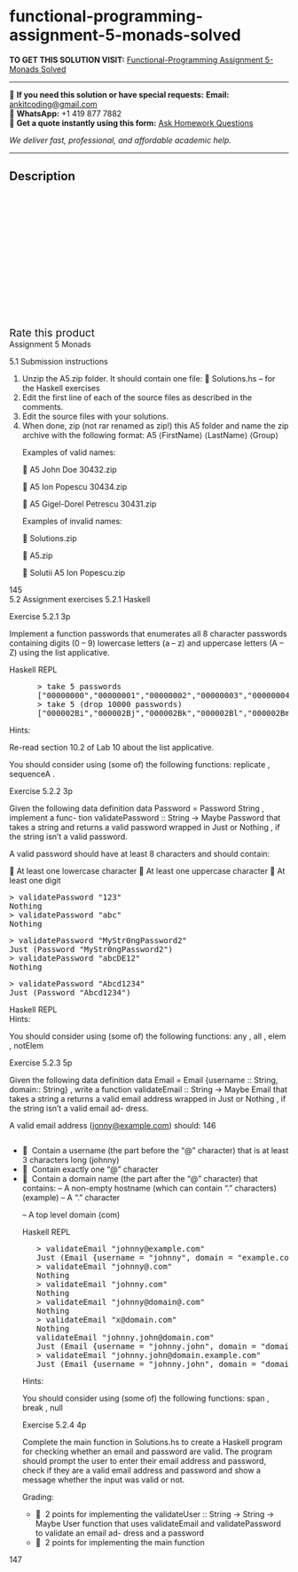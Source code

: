 # functional-programming-assignment-5-monads-solved
**TO GET THIS SOLUTION VISIT:** [Functional-Programming Assignment 5-Monads Solved](https://www.ankitcodinghub.com/product/functional-programming-assignment-5-monads-solved/)


---

📩 **If you need this solution or have special requests:** **Email:** ankitcoding@gmail.com  
📱 **WhatsApp:** +1 419 877 7882  
📄 **Get a quote instantly using this form:** [Ask Homework Questions](https://www.ankitcodinghub.com/services/ask-homework-questions/)

*We deliver fast, professional, and affordable academic help.*

---

<h2>Description</h2>



<div class="kk-star-ratings kksr-auto kksr-align-center kksr-valign-top" data-payload="{&quot;align&quot;:&quot;center&quot;,&quot;id&quot;:&quot;97101&quot;,&quot;slug&quot;:&quot;default&quot;,&quot;valign&quot;:&quot;top&quot;,&quot;ignore&quot;:&quot;&quot;,&quot;reference&quot;:&quot;auto&quot;,&quot;class&quot;:&quot;&quot;,&quot;count&quot;:&quot;0&quot;,&quot;legendonly&quot;:&quot;&quot;,&quot;readonly&quot;:&quot;&quot;,&quot;score&quot;:&quot;0&quot;,&quot;starsonly&quot;:&quot;&quot;,&quot;best&quot;:&quot;5&quot;,&quot;gap&quot;:&quot;4&quot;,&quot;greet&quot;:&quot;Rate this product&quot;,&quot;legend&quot;:&quot;0\/5 - (0 votes)&quot;,&quot;size&quot;:&quot;24&quot;,&quot;title&quot;:&quot;Functional-Programming Assignment 5-Monads Solved&quot;,&quot;width&quot;:&quot;0&quot;,&quot;_legend&quot;:&quot;{score}\/{best} - ({count} {votes})&quot;,&quot;font_factor&quot;:&quot;1.25&quot;}">

<div class="kksr-stars">

<div class="kksr-stars-inactive">
            <div class="kksr-star" data-star="1" style="padding-right: 4px">


<div class="kksr-icon" style="width: 24px; height: 24px;"></div>
        </div>
            <div class="kksr-star" data-star="2" style="padding-right: 4px">


<div class="kksr-icon" style="width: 24px; height: 24px;"></div>
        </div>
            <div class="kksr-star" data-star="3" style="padding-right: 4px">


<div class="kksr-icon" style="width: 24px; height: 24px;"></div>
        </div>
            <div class="kksr-star" data-star="4" style="padding-right: 4px">


<div class="kksr-icon" style="width: 24px; height: 24px;"></div>
        </div>
            <div class="kksr-star" data-star="5" style="padding-right: 4px">


<div class="kksr-icon" style="width: 24px; height: 24px;"></div>
        </div>
    </div>

<div class="kksr-stars-active" style="width: 0px;">
            <div class="kksr-star" style="padding-right: 4px">


<div class="kksr-icon" style="width: 24px; height: 24px;"></div>
        </div>
            <div class="kksr-star" style="padding-right: 4px">


<div class="kksr-icon" style="width: 24px; height: 24px;"></div>
        </div>
            <div class="kksr-star" style="padding-right: 4px">


<div class="kksr-icon" style="width: 24px; height: 24px;"></div>
        </div>
            <div class="kksr-star" style="padding-right: 4px">


<div class="kksr-icon" style="width: 24px; height: 24px;"></div>
        </div>
            <div class="kksr-star" style="padding-right: 4px">


<div class="kksr-icon" style="width: 24px; height: 24px;"></div>
        </div>
    </div>
</div>


<div class="kksr-legend" style="font-size: 19.2px;">
            <span class="kksr-muted">Rate this product</span>
    </div>
    </div>
<div class="page" title="Page 1">
<div class="layoutArea">
<div class="column">
Assignment 5 Monads

5.1 Submission instructions

<ol>
<li>Unzip the A5.zip folder. It should contain one file: 􏰀 Solutions.hs – for the Haskell exercises</li>
<li>Edit the first line of each of the source files as described in the comments.</li>
<li>Edit the source files with your solutions.</li>
<li>When done, zip (not rar renamed as zip!) this A5 folder and name the zip archive with the following format:
A5 ⟨FirstName⟩ ⟨LastName⟩ ⟨Group⟩

Examples of valid names:

􏰀 A5 John Doe 30432.zip

􏰀 A5 Ion Popescu 30434.zip

􏰀 A5 Gigel-Dorel Petrescu 30431.zip

Examples of invalid names:

􏰀 Solutions.zip

􏰀 A5.zip

􏰀 Solutii A5 Ion Popescu.zip
</li>
</ol>
</div>
</div>
<div class="layoutArea">
<div class="column">
145

</div>
</div>
</div>
<div class="page" title="Page 2">
<div class="layoutArea">
<div class="column">
5.2 Assignment exercises 5.2.1 Haskell

Exercise 5.2.1 3p

Implement a function passwords that enumerates all 8 character passwords containing digits (0 – 9) lowercase letters (a – z) and uppercase letters (A – Z) using the list applicative.

Haskell REPL

<pre>      &gt; take 5 passwords
      ["00000000","00000001","00000002","00000003","00000004"]
      &gt; take 5 (drop 10000 passwords)
      ["000002Bi","000002Bj","000002Bk","000002Bl","000002Bm"]
</pre>
Hints:

Re-read section 10.2 of Lab 10 about the list applicative.

You should consider using (some of) the following functions: replicate , sequenceA .

Exercise 5.2.2 3p

Given the following data definition data Password = Password String , implement a func- tion validatePassword :: String -&gt; Maybe Password that takes a string and returns a valid password wrapped in Just or Nothing , if the string isn’t a valid password.

A valid password should have at least 8 characters and should contain:

</div>
</div>
<div class="layoutArea">
<div class="column">
􏰀 At least one lowercase character 􏰀 At least one uppercase character 􏰀 At least one digit

<pre>&gt; validatePassword "123"
Nothing
&gt; validatePassword "abc"
Nothing
</pre>
<pre>&gt; validatePassword "MyStr0ngPassword2"
Just (Password "MyStr0ngPassword2")
&gt; validatePassword "abcDE12"
Nothing
</pre>
<pre>&gt; validatePassword "Abcd1234"
Just (Password "Abcd1234")
</pre>
</div>
<div class="column">
Haskell REPL

</div>
</div>
<div class="layoutArea">
<div class="column">
Hints:

You should consider using (some of) the following functions: any , all , elem , notElem

Exercise 5.2.3 5p

Given the following data definition data Email = Email {username :: String, domain:: String} , write a function validateEmail :: String -&gt; Maybe Email that takes a string a returns a valid email address wrapped in Just or Nothing , if the string isn’t a valid email ad- dress.

A valid email address (jonny@example.com) should: 146

</div>
</div>
</div>
<div class="page" title="Page 3">
<div class="layoutArea">
<div class="column">
<ul>
<li>􏰀 &nbsp;Contain a username (the part before the “@” character) that is at least 3 characters long (johnny)</li>
<li>􏰀 &nbsp;Contain exactly one “@” character</li>
<li>􏰀 &nbsp;Contain a domain name (the part after the “@” character) that contains:
– A non-empty hostname (which can contain “.” characters) (example) – A “.” character

– A top level domain (com)

Haskell REPL

<pre>   &gt; validateEmail "johnny@example.com"
   Just (Email {username = "johnny", domain = "example.com"})
   &gt; validateEmail "johnny@.com"
   Nothing
   &gt; validateEmail "johnny.com"
   Nothing
   &gt; validateEmail "johnny@domain@.com"
   Nothing
   &gt; validateEmail "x@domain.com"
   Nothing
   validateEmail "johnny.john@domain.com"
   Just (Email {username = "johnny.john", domain = "domain.com"})
   &gt; validateEmail "johnny.john@domain.example.com"
   Just (Email {username = "johnny.john", domain = "domain.example.com"})
</pre>
Hints:

You should consider using (some of) the following functions: span , break , null

Exercise 5.2.4 4p

Complete the main function in Solutions.hs to create a Haskell program for checking whether an email and password are valid. The program should prompt the user to enter their email address and password, check if they are a valid email address and password and show a message whether the input was valid or not.

Grading:

<ul>
<li>􏰀 &nbsp;2 points for implementing the validateUser :: String -&gt; String -&gt; Maybe User function that uses validateEmail and validatePassword to validate an email ad- dress and a password</li>
<li>􏰀 &nbsp;2 points for implementing the main function</li>
</ul>
</li>
</ul>
</div>
</div>
<div class="layoutArea">
<div class="column">
147

</div>
</div>
</div>
